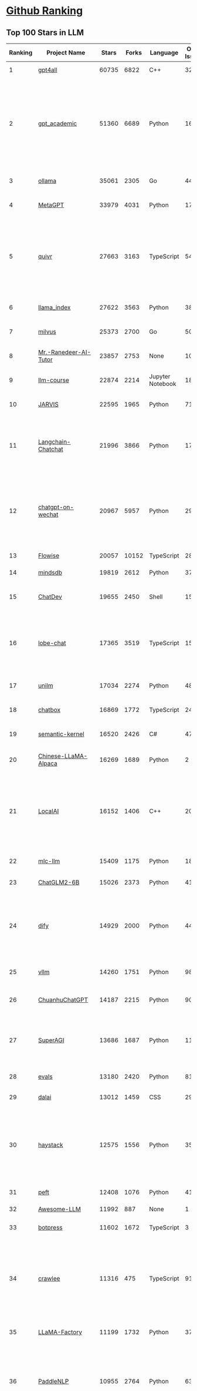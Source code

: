 [Github Ranking](../README.md)
==========

## Top 100 Stars in LLM

| Ranking | Project Name | Stars | Forks | Language | Open Issues | Description | Last Commit |
| ------- | ------------ | ----- | ----- | -------- | ----------- | ----------- | ----------- |
| 1 | [gpt4all](https://github.com/nomic-ai/gpt4all) | 60735 | 6822 | C++ | 322 | gpt4all: open-source LLM chatbots that you can run anywhere | 2024-02-02T22:54:01Z |
| 2 | [gpt_academic](https://github.com/binary-husky/gpt_academic) | 51360 | 6689 | Python | 167 | 为GPT/GLM等LLM大语言模型提供实用化交互接口，特别优化论文阅读/润色/写作体验，模块化设计，支持自定义快捷按钮&函数插件，支持Python和C++等项目剖析&自译解功能，PDF/LaTex论文翻译&总结功能，支持并行问询多种LLM模型，支持chatglm3等本地模型。接入通义千问, deepseekcoder, 讯飞星火, 文心一言, llama2, rwkv, claude2, moss等。 | 2024-02-04T01:57:17Z |
| 3 | [ollama](https://github.com/ollama/ollama) | 35061 | 2305 | Go | 445 | Get up and running with Llama 2, Mistral, and other large language models locally. | 2024-02-04T01:00:38Z |
| 4 | [MetaGPT](https://github.com/geekan/MetaGPT) | 33979 | 4031 | Python | 178 | 🌟 The Multi-Agent Framework: Given one line Requirement, return PRD, Design, Tasks, Repo | 2024-02-04T02:46:56Z |
| 5 | [quivr](https://github.com/StanGirard/quivr) | 27663 | 3163 | TypeScript | 54 | Your GenAI Second Brain 🧠  A personal productivity assistant (RAG) ⚡️🤖 Chat with your docs (PDF, CSV, ...)  & apps using Langchain, GPT 3.5 / 4 turbo, Private, Anthropic, VertexAI, Ollama, LLMs, that you can share with users !  Local & Private alternative to OpenAI GPTs & ChatGPT powered by retrieval-augmented generation. | 2024-02-04T03:13:24Z |
| 6 | [llama_index](https://github.com/run-llama/llama_index) | 27622 | 3563 | Python | 384 | LlamaIndex (formerly GPT Index) is a data framework for your LLM applications | 2024-02-04T02:23:52Z |
| 7 | [milvus](https://github.com/milvus-io/milvus) | 25373 | 2700 | Go | 509 | A cloud-native vector database, storage for next generation AI applications | 2024-02-04T02:49:05Z |
| 8 | [Mr.-Ranedeer-AI-Tutor](https://github.com/JushBJJ/Mr.-Ranedeer-AI-Tutor) | 23857 | 2753 | None | 10 | A GPT-4 AI Tutor Prompt for customizable personalized learning experiences. | 2023-11-18T21:18:14Z |
| 9 | [llm-course](https://github.com/mlabonne/llm-course) | 22874 | 2214 | Jupyter Notebook | 18 | Course to get into Large Language Models (LLMs) with roadmaps and Colab notebooks. | 2024-01-29T23:53:27Z |
| 10 | [JARVIS](https://github.com/microsoft/JARVIS) | 22595 | 1965 | Python | 71 | JARVIS, a system to connect LLMs with ML community. Paper: https://arxiv.org/pdf/2303.17580.pdf | 2024-01-15T03:26:37Z |
| 11 | [Langchain-Chatchat](https://github.com/chatchat-space/Langchain-Chatchat) | 21996 | 3866 | Python | 17 | Langchain-Chatchat（原Langchain-ChatGLM）基于 Langchain 与 ChatGLM 等语言模型的本地知识库问答 \| Langchain-Chatchat (formerly langchain-ChatGLM), local knowledge based LLM (like ChatGLM) QA app with langchain  | 2024-02-03T10:59:57Z |
| 12 | [chatgpt-on-wechat](https://github.com/zhayujie/chatgpt-on-wechat) | 20967 | 5957 | Python | 297 | 基于大模型搭建的微信聊天机器人，同时支持微信、企业微信、公众号、飞书、钉钉接入，可选择GPT3.5/GPT4.0/Claude/文心一言/讯飞星火/通义千问/Gemini/LinkAI，能处理文本、语音和图片，访问操作系统和互联网，支持基于自有知识库进行定制企业智能客服。 | 2024-02-03T14:35:47Z |
| 13 | [Flowise](https://github.com/FlowiseAI/Flowise) | 20057 | 10152 | TypeScript | 289 | Drag & drop UI to build your customized LLM flow | 2024-02-03T20:35:36Z |
| 14 | [mindsdb](https://github.com/mindsdb/mindsdb) | 19819 | 2612 | Python | 375 | Build AI 🤖 using SQL | 2024-02-02T22:44:56Z |
| 15 | [ChatDev](https://github.com/OpenBMB/ChatDev) | 19655 | 2450 | Shell | 15 | Create Customized Software using Natural Language Idea (through LLM-powered Multi-Agent Collaboration) | 2024-02-04T02:14:22Z |
| 16 | [lobe-chat](https://github.com/lobehub/lobe-chat) | 17365 | 3519 | TypeScript | 158 | 🤖 Lobe Chat - an open-source, high-performance chatbot framework that supports speech synthesis, multimodal, and extensible Function Call plugin system. Supports one-click free deployment of your private ChatGPT/LLM web application. | 2024-02-04T00:24:38Z |
| 17 | [unilm](https://github.com/microsoft/unilm) | 17034 | 2274 | Python | 481 | Large-scale Self-supervised Pre-training Across Tasks, Languages, and Modalities | 2024-01-30T00:22:49Z |
| 18 | [chatbox](https://github.com/Bin-Huang/chatbox) | 16869 | 1772 | TypeScript | 246 | Chatbox is a desktop client for ChatGPT, Claude and other LLMs, available on Windows, Mac, Linux | 2024-02-03T15:32:25Z |
| 19 | [semantic-kernel](https://github.com/microsoft/semantic-kernel) | 16520 | 2426 | C# | 476 | Integrate cutting-edge LLM technology quickly and easily into your apps | 2024-02-03T23:01:44Z |
| 20 | [Chinese-LLaMA-Alpaca](https://github.com/ymcui/Chinese-LLaMA-Alpaca) | 16269 | 1689 | Python | 2 | 中文LLaMA&Alpaca大语言模型+本地CPU/GPU训练部署 (Chinese LLaMA & Alpaca LLMs) | 2024-01-29T03:03:07Z |
| 21 | [LocalAI](https://github.com/mudler/LocalAI) | 16152 | 1406 | C++ | 208 | :robot: The free, Open Source OpenAI alternative. Self-hosted, community-driven and local-first. Drop-in replacement for OpenAI running on consumer-grade hardware. No GPU required. Runs ggml, gguf, GPTQ, onnx, TF compatible models: llama, llama2, rwkv, whisper, vicuna, koala, cerebras, falcon, dolly, starcoder, and many others | 2024-02-03T23:55:12Z |
| 22 | [mlc-llm](https://github.com/mlc-ai/mlc-llm) | 15409 | 1175 | Python | 189 | Enable everyone to develop, optimize and deploy AI models natively on everyone's devices. | 2024-02-04T03:06:58Z |
| 23 | [ChatGLM2-6B](https://github.com/THUDM/ChatGLM2-6B) | 15026 | 2373 | Python | 410 | ChatGLM2-6B: An Open Bilingual Chat LLM \| 开源双语对话语言模型 | 2024-01-30T08:48:12Z |
| 24 | [dify](https://github.com/langgenius/dify) | 14929 | 2000 | Python | 44 | An Open-Source Assistants API and GPTs alternative. Dify.AI is an LLM application development platform. It integrates the concepts of Backend as a Service and LLMOps, covering the core tech stack required for building generative AI-native applications, including a built-in RAG engine. | 2024-02-04T00:41:54Z |
| 25 | [vllm](https://github.com/vllm-project/vllm) | 14260 | 1751 | Python | 989 | A high-throughput and memory-efficient inference and serving engine for LLMs | 2024-02-04T02:17:55Z |
| 26 | [ChuanhuChatGPT](https://github.com/GaiZhenbiao/ChuanhuChatGPT) | 14187 | 2215 | Python | 90 | GUI for ChatGPT API and many LLMs. Supports agents, file-based QA, GPT finetuning and query with web search. All with a neat UI. | 2024-01-21T08:54:19Z |
| 27 | [SuperAGI](https://github.com/TransformerOptimus/SuperAGI) | 13686 | 1687 | Python | 117 | <⚡️> SuperAGI - A dev-first open source autonomous AI agent framework. Enabling developers to build, manage & run useful autonomous agents quickly and reliably. | 2024-01-30T07:49:39Z |
| 28 | [evals](https://github.com/openai/evals) | 13180 | 2420 | Python | 81 | Evals is a framework for evaluating LLMs and LLM systems, and an open-source registry of benchmarks. | 2024-01-31T03:49:51Z |
| 29 | [dalai](https://github.com/cocktailpeanut/dalai) | 13012 | 1459 | CSS | 297 | The simplest way to run LLaMA on your local machine | 2023-11-29T19:27:33Z |
| 30 | [haystack](https://github.com/deepset-ai/haystack) | 12575 | 1556 | Python | 359 | :mag: LLM orchestration framework to build customizable, production-ready LLM applications. Connect components (models, vector DBs, file converters) to pipelines or agents that can interact with your data. With advanced retrieval methods, it's best suited for building RAG, question answering, semantic search or conversational agent chatbots. | 2024-02-02T16:07:52Z |
| 31 | [peft](https://github.com/huggingface/peft) | 12408 | 1076 | Python | 41 | 🤗 PEFT: State-of-the-art Parameter-Efficient Fine-Tuning. | 2024-02-04T00:12:24Z |
| 32 | [Awesome-LLM](https://github.com/Hannibal046/Awesome-LLM) | 11992 | 887 | None | 1 | Awesome-LLM: a curated list of Large Language Model | 2024-02-02T08:47:43Z |
| 33 | [botpress](https://github.com/botpress/botpress) | 11602 | 1672 | TypeScript | 3 | The open-source hub to build & deploy GPT/LLM Agents ⚡️ | 2024-02-03T19:43:12Z |
| 34 | [crawlee](https://github.com/apify/crawlee) | 11316 | 475 | TypeScript | 91 | Crawlee—A web scraping and browser automation library for Node.js to build reliable crawlers. In JavaScript and TypeScript. Extract data for AI, LLMs, RAG, or GPTs. Download HTML, PDF, JPG, PNG, and other files from websites. Works with Puppeteer, Playwright, Cheerio, JSDOM, and raw HTTP. Both headful and headless mode. With proxy rotation. | 2024-02-04T00:05:09Z |
| 35 | [LLaMA-Factory](https://github.com/hiyouga/LLaMA-Factory) | 11199 | 1732 | Python | 37 | Easy-to-use LLM fine-tuning framework (LLaMA, BLOOM, Mistral, Baichuan, Qwen, ChatGLM) | 2024-02-03T16:47:44Z |
| 36 | [PaddleNLP](https://github.com/PaddlePaddle/PaddleNLP) | 10955 | 2764 | Python | 630 | 👑 Easy-to-use and powerful NLP and LLM library with 🤗 Awesome model zoo, supporting wide-range of NLP tasks from research to industrial applications, including 🗂Text Classification,  🔍 Neural Search, ❓ Question Answering, ℹ️ Information Extraction, 📄 Document Intelligence, 💌 Sentiment Analysis etc. | 2024-02-02T15:39:08Z |
| 37 | [RWKV-LM](https://github.com/BlinkDL/RWKV-LM) | 10950 | 768 | Python | 44 | RWKV is an RNN with transformer-level LLM performance. It can be directly trained like a GPT (parallelizable). So it's combining the best of RNN and transformer - great performance, fast inference, saves VRAM, fast training, "infinite" ctx_len, and free sentence embedding. | 2024-02-02T21:47:20Z |
| 38 | [ludwig](https://github.com/ludwig-ai/ludwig) | 10484 | 1158 | Python | 276 | Low-code framework for building custom LLMs, neural networks, and other AI models | 2024-02-02T15:07:06Z |
| 39 | [llama-gpt](https://github.com/getumbrel/llama-gpt) | 9949 | 646 | TypeScript | 68 | A self-hosted, offline, ChatGPT-like chatbot. Powered by Llama 2. 100% private, with no data leaving your device. New: Code Llama support! | 2023-12-22T14:22:23Z |
| 40 | [DB-GPT](https://github.com/eosphoros-ai/DB-GPT) | 9725 | 1421 | Python | 140 | Revolutionizing Database Interactions with Private LLM Technology | 2024-02-03T17:03:25Z |
| 41 | [pandas-ai](https://github.com/gventuri/pandas-ai) | 9653 | 839 | Python | 176 | Chat with your data (SQL, CSV, pandas, polars, noSQL, etc). PandasAI makes data analysis conversational using LLMs (GPT 3.5 / 4, Anthropic, VertexAI) and RAG. | 2024-02-03T21:45:17Z |
| 42 | [h2ogpt](https://github.com/h2oai/h2ogpt) | 9631 | 1184 | Python | 210 | Private Q&A and summarization of documents+images or chat with local GPT, 100% private, Apache 2.0. Supports Mixtral, llama.cpp, and more. Demo: https://gpt.h2o.ai/ https://codellama.h2o.ai/ | 2024-02-04T03:05:40Z |
| 43 | [FastGPT](https://github.com/labring/FastGPT) | 9526 | 2205 | TypeScript | 67 | FastGPT is a knowledge-based platform built on the LLM, offers out-of-the-box data processing and model invocation capabilities, allows for workflow orchestration through Flow visualization! | 2024-02-03T13:50:59Z |
| 44 | [one-api](https://github.com/songquanpeng/one-api) | 9524 | 2403 | JavaScript | 306 | OpenAI 接口管理 & 分发系统，支持 Azure、Anthropic Claude、Google PaLM 2 & Gemini、智谱 ChatGLM、百度文心一言、讯飞星火认知、阿里通义千问、360 智脑以及腾讯混元，可用于二次分发管理 key，仅单可执行文件，已打包好 Docker 镜像，一键部署，开箱即用. OpenAI key management & redistribution system, using a single API for all LLMs, and features an English UI. | 2024-02-03T14:22:20Z |
| 45 | [ChatGLM3](https://github.com/THUDM/ChatGLM3) | 9391 | 1040 | Python | 2 | ChatGLM3 series: Open Bilingual Chat LLMs \| 开源双语对话语言模型 | 2024-02-01T16:11:35Z |
| 46 | [open-llms](https://github.com/eugeneyan/open-llms) | 9375 | 564 | None | 3 | 📋 A list of open LLMs available for commercial use. | 2024-02-01T19:59:28Z |
| 47 | [llamafile](https://github.com/Mozilla-Ocho/llamafile) | 8960 | 457 | C++ | 31 | Distribute and run LLMs with a single file. | 2024-02-01T17:42:05Z |
| 48 | [gorilla](https://github.com/ShishirPatil/gorilla) | 8909 | 698 | Python | 34 | Gorilla: An API store for LLMs | 2024-02-02T23:06:53Z |
| 49 | [qlora](https://github.com/artidoro/qlora) | 8838 | 767 | Jupyter Notebook | 180 | QLoRA: Efficient Finetuning of Quantized LLMs | 2023-10-03T12:37:11Z |
| 50 | [Qwen](https://github.com/QwenLM/Qwen) | 8744 | 789 | Python | 145 | The official repo of Qwen (通义千问) chat & pretrained large language model proposed by Alibaba Cloud. | 2024-02-01T12:50:24Z |
| 51 | [web-llm](https://github.com/mlc-ai/web-llm) | 8491 | 522 | TypeScript | 64 | Bringing large-language models and chat to web browsers. Everything runs inside the browser with no server support. | 2024-02-03T20:06:11Z |
| 52 | [petals](https://github.com/bigscience-workshop/petals) | 8342 | 433 | Python | 69 | 🌸 Run LLMs at home, BitTorrent-style. Fine-tuning and inference up to 10x faster than offloading | 2024-02-02T21:47:42Z |
| 53 | [nebuly](https://github.com/nebuly-ai/nebuly) | 8337 | 663 | Python | 98 | The user analytics platform for LLMs | 2023-10-28T10:19:07Z |
| 54 | [WizardLM](https://github.com/nlpxucan/WizardLM) | 8281 | 661 | Python | 151 | LLMs build upon Evol Insturct: WizardLM, WizardCoder, WizardMath | 2024-01-04T14:06:29Z |
| 55 | [Llama2-Chinese](https://github.com/LlamaFamily/Llama2-Chinese) | 8214 | 764 | Python | 135 | Llama中文社区，最好的中文Llama大模型，完全开源可商用 | 2024-01-31T09:10:06Z |
| 56 | [LLMs-from-scratch](https://github.com/rasbt/LLMs-from-scratch) | 8099 | 466 | Jupyter Notebook | 0 | Implementing a ChatGPT-like LLM from scratch, step by step | 2024-02-03T14:50:59Z |
| 57 | [OpenLLM](https://github.com/bentoml/OpenLLM) | 8004 | 564 | Python | 61 | Operating LLMs in production | 2024-02-03T18:58:15Z |
| 58 | [prompt-engineering-for-developers](https://github.com/datawhalechina/prompt-engineering-for-developers) | 7967 | 970 | Jupyter Notebook | 1 | 面向开发者的 LLM 入门教程，吴恩达大模型系列课程中文版 | 2024-02-02T15:04:29Z |
| 59 | [LLMsPracticalGuide](https://github.com/Mooler0410/LLMsPracticalGuide) | 7936 | 598 | None | 9 | A curated list of practical guide resources of LLMs (LLMs Tree, Examples, Papers) | 2024-01-10T01:39:27Z |
| 60 | [anything-llm](https://github.com/Mintplex-Labs/anything-llm) | 7833 | 855 | JavaScript | 38 | Open-source multi-user ChatGPT for all LLMs, embedders, and vector databases. Unlimited documents, messages, and users in one privacy-focused app. | 2024-02-03T02:53:03Z |
| 61 | [MemGPT](https://github.com/cpacker/MemGPT) | 7633 | 828 | Python | 124 | Teaching LLMs memory management for unbounded context 📚🦙 | 2024-02-01T14:43:34Z |
| 62 | [LLMSurvey](https://github.com/RUCAIBox/LLMSurvey) | 7580 | 607 | Python | 11 | The official GitHub page for the survey paper "A Survey of Large Language Models". | 2024-01-10T01:24:56Z |
| 63 | [Self-Hosting-Guide](https://github.com/mikeroyal/Self-Hosting-Guide) | 7547 | 384 | Dockerfile | 2 | Self-Hosting Guide. Learn all about  locally hosting (on premises & private web servers) and managing software applications by yourself or your organization. Including Cloud, LLMs, WireGuard, Automation, Home Assistant, and Networking. | 2024-02-01T16:42:41Z |
| 64 | [ml-engineering](https://github.com/stas00/ml-engineering) | 7515 | 430 | Python | 1 | Machine Learning Engineering Open Book | 2024-02-01T21:11:30Z |
| 65 | [embedchain](https://github.com/embedchain/embedchain) | 7471 | 1283 | Python | 133 | The Open Source RAG framework | 2024-02-03T17:19:17Z |
| 66 | [deeplake](https://github.com/activeloopai/deeplake) | 7441 | 576 | Python | 54 | Database for AI. Store Vectors, Images, Texts, Videos, etc. Use with LLMs/LangChain. Store, query, version, & visualize any AI data. Stream data in real-time to PyTorch/TensorFlow. https://activeloop.ai | 2024-02-03T05:33:56Z |
| 67 | [TypeChat](https://github.com/microsoft/TypeChat) | 7431 | 353 | Python | 43 | TypeChat is a library that makes it easy to build natural language interfaces using types. | 2024-01-29T21:54:08Z |
| 68 | [mistral-src](https://github.com/mistralai/mistral-src) | 7352 | 581 | Jupyter Notebook | 70 | Reference implementation of Mistral AI 7B v0.1 model. | 2024-02-02T13:45:09Z |
| 69 | [promptflow](https://github.com/microsoft/promptflow) | 7276 | 557 | Python | 40 | Build high-quality LLM apps - from prototyping, testing to production deployment and monitoring. | 2024-02-04T03:18:47Z |
| 70 | [shell_gpt](https://github.com/TheR1D/shell_gpt) | 7234 | 574 | Python | 17 | A command-line productivity tool powered by AI large language models like GPT-4, will help you accomplish your tasks faster and more efficiently. | 2024-02-02T03:43:23Z |
| 71 | [XAgent](https://github.com/OpenBMB/XAgent) | 6841 | 674 | Python | 28 | An Autonomous LLM Agent for Complex Task Solving | 2023-12-31T05:07:53Z |
| 72 | [sweep](https://github.com/sweepai/sweep) | 6675 | 390 | Python | 256 | Sweep: AI-powered Junior Developer for small features and bug fixes. | 2024-02-03T23:11:53Z |
| 73 | [continue](https://github.com/continuedev/continue) | 6644 | 325 | TypeScript | 75 | ⏩ Continue is an open-source autopilot for VS Code and JetBrains—the easiest way to code with any LLM | 2024-02-04T01:07:32Z |
| 74 | [PowerInfer](https://github.com/SJTU-IPADS/PowerInfer) | 6502 | 345 | C | 58 | High-speed Large Language Model Serving on PCs with Consumer-grade GPUs | 2024-02-01T16:02:52Z |
| 75 | [txtai](https://github.com/neuml/txtai) | 6333 | 458 | Python | 17 | 💡 All-in-one open-source embeddings database for semantic search, LLM orchestration and language model workflows | 2024-02-02T17:20:34Z |
| 76 | [activepieces](https://github.com/activepieces/activepieces) | 6323 | 664 | TypeScript | 98 | Your friendliest open source all-in-one automation tool ✨ Workflow automation tool 100+ integration / Enterprise automation tool / Zapier Alternative | 2024-02-04T02:42:03Z |
| 77 | [DevOpsGPT](https://github.com/kuafuai/DevOpsGPT) | 6162 | 796 | HTML | 16 | Multi agent system for AI-driven software development. Combine LLM with DevOps tools to convert natural language requirements into working software. Supports any development language and extends the existing code. | 2024-02-01T01:40:06Z |
| 78 | [awesome-langchain](https://github.com/kyrolabs/awesome-langchain) | 6128 | 411 | None | 0 | 😎 Awesome list of tools and projects with the awesome LangChain framework | 2023-12-25T12:47:44Z |
| 79 | [GPTCache](https://github.com/zilliztech/GPTCache) | 6030 | 428 | Python | 47 | Semantic cache for LLMs. Fully integrated with LangChain and llama_index.  | 2024-01-30T02:13:53Z |
| 80 | [burn](https://github.com/tracel-ai/burn) | 6022 | 248 | Rust | 140 | Burn is a new comprehensive dynamic Deep Learning Framework built using Rust with extreme flexibility, compute efficiency and portability as its primary goals. | 2024-02-04T00:06:58Z |
| 81 | [openplayground](https://github.com/nat/openplayground) | 5965 | 449 | TypeScript | 56 | An LLM playground you can run on your laptop | 2024-02-02T05:32:19Z |
| 82 | [wenda](https://github.com/wenda-LLM/wenda) | 5935 | 763 | JavaScript | 45 | 闻达：一个LLM调用平台。目标为针对特定环境的高效内容生成，同时考虑个人和中小企业的计算资源局限性，以及知识安全和私密性问题 | 2023-12-10T14:27:50Z |
| 83 | [Chinese-LLaMA-Alpaca-2](https://github.com/ymcui/Chinese-LLaMA-Alpaca-2) | 5923 | 476 | Python | 6 | 中文LLaMA-2 & Alpaca-2大模型二期项目 + 64K超长上下文模型 (Chinese LLaMA-2 & Alpaca-2 LLMs with 64K long context models) | 2024-01-29T03:04:06Z |
| 84 | [streaming-llm](https://github.com/mit-han-lab/streaming-llm) | 5882 | 348 | Python | 31 | [ICLR 2024] Efficient Streaming Language Models with Attention Sinks | 2023-10-25T21:11:11Z |
| 85 | [PentestGPT](https://github.com/GreyDGL/PentestGPT) | 5870 | 693 | Python | 21 | A GPT-empowered penetration testing tool | 2024-01-02T14:01:02Z |
| 86 | [Awesome-Chinese-LLM](https://github.com/HqWu-HITCS/Awesome-Chinese-LLM) | 5798 | 506 | None | 0 | 整理开源的中文大语言模型，以规模较小、可私有化部署、训练成本较低的模型为主，包括底座模型，垂直领域微调及应用，数据集与教程等。 | 2024-01-30T14:13:36Z |
| 87 | [E2B](https://github.com/e2b-dev/E2B) | 5787 | 521 | TypeScript | 33 | Cloud Runtime for AI Agents | 2024-02-03T17:17:15Z |
| 88 | [ai](https://github.com/vercel/ai) | 5780 | 1152 | TypeScript | 79 | Build AI-powered applications with React, Svelte, Vue, and Solid | 2024-02-02T15:58:46Z |
| 89 | [RealChar](https://github.com/Shaunwei/RealChar) | 5633 | 670 | JavaScript | 58 | 🎙️🤖Create, Customize and Talk to your AI Character/Companion in Realtime (All in One Codebase!). Have a natural seamless conversation with AI everywhere (mobile, web and terminal) using LLM OpenAI GPT3.5/4, Anthropic Claude2, Chroma Vector DB, Whisper Speech2Text, ElevenLabs Text2Speech🎙️🤖 | 2024-02-03T02:13:54Z |
| 90 | [llm](https://github.com/rustformers/llm) | 5579 | 319 | Rust | 74 | An ecosystem of Rust libraries for working with large language models | 2023-12-12T15:46:26Z |
| 91 | [rags](https://github.com/run-llama/rags) | 5413 | 671 | Python | 22 | Build ChatGPT over your data, all with natural language | 2024-02-02T19:00:31Z |
| 92 | [search_with_lepton](https://github.com/leptonai/search_with_lepton) | 5358 | 539 | TypeScript | 11 | Building a quick conversation-based search demo with Lepton AI. | 2024-01-31T16:58:44Z |
| 93 | [Bard-API](https://github.com/dsdanielpark/Bard-API) | 5341 | 665 | Python | 12 | The unofficial python package that returns response of Google Bard through cookie value. | 2024-01-24T05:51:40Z |
| 94 | [postgresml](https://github.com/postgresml/postgresml) | 5170 | 233 | Rust | 67 | The GPU-powered AI application database. Get your app to market faster using the simplicity of SQL and the latest NLP, ML + LLM models. | 2024-02-01T17:37:07Z |
| 95 | [skypilot](https://github.com/skypilot-org/skypilot) | 5053 | 329 | Python | 267 | SkyPilot: Run LLMs, AI, and Batch jobs on any cloud. Get maximum savings, highest GPU availability, and managed execution—all with a simple interface. | 2024-02-04T00:27:51Z |
| 96 | [litellm](https://github.com/BerriAI/litellm) | 5032 | 493 | Python | 218 | Call all LLM APIs using the OpenAI format. Use Bedrock, Azure, OpenAI, Cohere, Anthropic, Ollama, Sagemaker, HuggingFace, Replicate (100+ LLMs) | 2024-02-04T02:59:14Z |
| 97 | [vanna](https://github.com/vanna-ai/vanna) | 4985 | 289 | Jupyter Notebook | 42 | 🤖 Chat with your SQL database 📊. Accurate Text-to-SQL Generation via LLMs using RAG 🔄. | 2024-02-03T21:27:45Z |
| 98 | [OpenChat](https://github.com/openchatai/OpenChat) | 4969 | 751 | JavaScript | 39 | LLMs custom-chatbots console ⚡ | 2024-02-03T20:48:01Z |
| 99 | [lit-gpt](https://github.com/Lightning-AI/lit-gpt) | 4923 | 520 | Python | 102 | Hackable implementation of state-of-the-art open-source LLMs based on nanoGPT. Supports flash attention, 4-bit and 8-bit quantization, LoRA and LLaMA-Adapter fine-tuning, pre-training. Apache 2.0-licensed. | 2024-01-31T20:46:55Z |
| 100 | [chat-ui](https://github.com/huggingface/chat-ui) | 4918 | 634 | TypeScript | 129 | Open source codebase powering the HuggingChat app | 2024-02-02T17:55:29Z |

